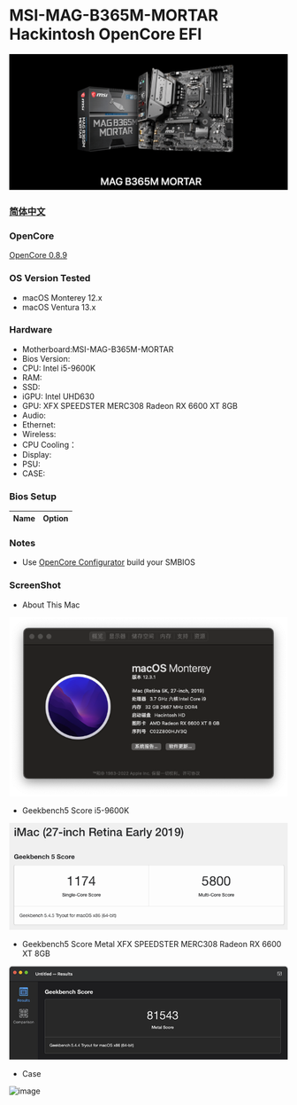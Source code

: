 # MSI-MAG-B365M-MORTAR Hackintosh OpenCore EFI

![image](ScreenShot/Motherboard.png)

### [简体中文](README.zh_CN.md)

### OpenCore

[OpenCore 0.8.9](https://github.com/acidanthera/OpenCorePkg)

### OS Version Tested

- macOS Monterey 12.x
- macOS Ventura  13.x 

### Hardware

- Motherboard:MSI-MAG-B365M-MORTAR
- Bios Version: 
- CPU: Intel i5-9600K
- RAM: 
- SSD: 
- iGPU: Intel UHD630
- GPU: XFX SPEEDSTER MERC308 Radeon RX 6600 XT 8GB
- Audio: 
- Ethernet: 
- Wireless: 
- CPU Cooling：
- Display: 
- PSU: 
- CASE:


### Bios Setup

| Name | Option |
| ----- | --- |


### Notes

 - Use [OpenCore Configurator](https://mackie100projects.altervista.org/opencore-configurator/) build your SMBIOS
 
### ScreenShot 

- About This Mac

![image](ScreenShot/aboutthismac.png)

- Geekbench5 Score i5-9600K 

![image](ScreenShot/Geekbench5.png)

- Geekbench5 Score Metal XFX SPEEDSTER MERC308 Radeon RX 6600 XT 8GB

![image](ScreenShot/metal.png)

- Case

![image](ScreenShot/CASE.png)

